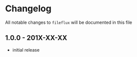 # Changelog

All notable changes to `fileflux` will be documented in this file

## 1.0.0 - 201X-XX-XX

- initial release
